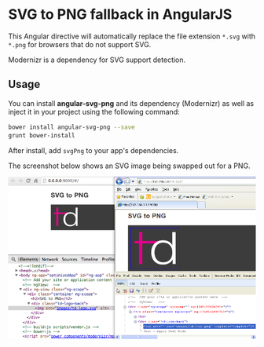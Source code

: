 # SVG to PNG fallback in AngularJS

This Angular directive will automatically replace the file extension `*.svg` with `*.png` for browsers that do not support SVG.

Modernizr is a dependency for SVG support detection.


## Usage

You can install **angular-svg-png** and its dependency (Modernizr) as well as inject it in your project using the following command:

```bash
bower install angular-svg-png --save
grunt bower-install
```

After install, add `svgPng` to your app's dependencies.

The screenshot below shows an SVG image being swapped out for a PNG.

![](angular-svg-png-screenshot.png)